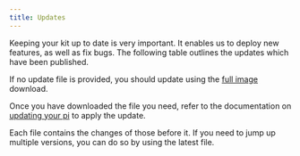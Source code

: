 ```yaml
---
title: Updates
---
```


Keeping your kit up to date is very important. It enables us to deploy new features, as well as fix bugs. The following table outlines the updates which have been published.

If no update file is provided, you should update using the [full image](/kit/pi/sd-card) download.

Once you have downloaded the file you need, refer to the documentation on
[updating your pi](/kit/pi/#updating-your-pi) to apply the update.

Each file contains the changes of those before it. If you need to jump up multiple versions, you can do so by using the latest file.
